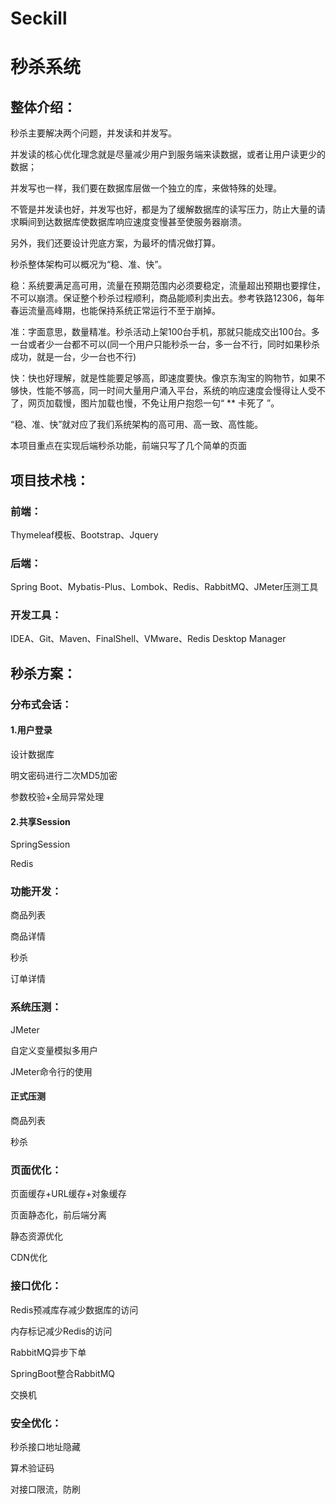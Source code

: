 # Seckill
# 秒杀系统
## 整体介绍：

秒杀主要解决两个问题，并发读和并发写。  
 
并发读的核心优化理念就是尽量减少用户到服务端来读数据，或者让用户读更少的数据；
 
并发写也一样，我们要在数据库层做一个独立的库，来做特殊的处理。  
 
不管是并发读也好，并发写也好，都是为了缓解数据库的读写压力，防止大量的请求瞬间到达数据库使数据库响应速度变慢甚至使服务器崩溃。  
 

另外，我们还要设计兜底方案，为最坏的情况做打算。  
 

秒杀整体架构可以概况为“稳、准、快”。  
 

稳：系统要满足高可用，流量在预期范围内必须要稳定，流量超出预期也要撑住，不可以崩溃。保证整个秒杀过程顺利，商品能顺利卖出去。参考铁路12306，每年春运流量高峰期，也能保持系统正常运行不至于崩掉。  
 

准：字面意思，数量精准。秒杀活动上架100台手机，那就只能成交出100台。多一台或者少一台都不可以(同一个用户只能秒杀一台，多一台不行，同时如果秒杀成功，就是一台，少一台也不行) 
 

快：快也好理解，就是性能要足够高，即速度要快。像京东淘宝的购物节，如果不够快，性能不够高，同一时间大量用户涌入平台，系统的响应速度会慢得让人受不了，网页加载慢，图片加载也慢，不免让用户抱怨一句“ ** 卡死了 ”。  
 

“稳、准、快”就对应了我们系统架构的高可用、高一致、高性能。  
 

本项目重点在实现后端秒杀功能，前端只写了几个简单的页面  
 

## 项目技术栈：
### 前端：
Thymeleaf模板、Bootstrap、Jquery
### 后端：
Spring Boot、Mybatis-Plus、Lombok、Redis、RabbitMQ、JMeter压测工具
### 开发工具：
IDEA、Git、Maven、FinalShell、VMware、Redis Desktop Manager
## 秒杀方案：
### 分布式会话：
#### 1.用户登录
 
设计数据库  
 
明文密码进行二次MD5加密  
 
参数校验+全局异常处理  
#### 2.共享Session
 
SpringSession  
 
Redis  
### 功能开发：
商品列表  
 
商品详情  
 
秒杀  
 
订单详情  
### 系统压测：
JMeter  
 
自定义变量模拟多用户  
 
JMeter命令行的使用  
#### 正式压测
商品列表  
 
秒杀  
### 页面优化：
页面缓存+URL缓存+对象缓存  
 
页面静态化，前后端分离  
 
静态资源优化  
 
CDN优化  
### 接口优化：
Redis预减库存减少数据库的访问  
 
内存标记减少Redis的访问  
 
RabbitMQ异步下单  
 
SpringBoot整合RabbitMQ  
 
交换机  
### 安全优化：
秒杀接口地址隐藏  
 
算术验证码  
 
对接口限流，防刷
